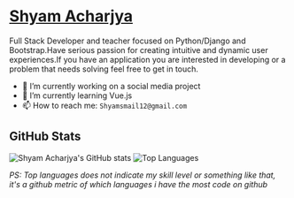 # <a href = https://shyam999.github.io/> Shyam Acharjya</a> 
Full Stack Developer and teacher focused on Python/Django and Bootstrap.Have serious passion for creating intuitive and dynamic user experiences.If you have an application you are interested in developing or a problem that needs solving feel free to get in touch.


- 🔭 I’m currently working on a social media project
- 🌱 I’m currently learning Vue.js
- 📫 How to reach me: `Shyamsmail12@gmail.com`


## GitHub Stats

![Shyam Acharjya's GitHub stats](https://github-readme-stats.vercel.app/api?username=shyam999&show_icons=&private_count=true)
![Top Languages](https://github-readme-stats.vercel.app/api/top-langs/?username=shyam999&layout=compact)

*PS: Top languages does not indicate my skill level or something like that, it's a github metric of which languages i have the most code on github*
